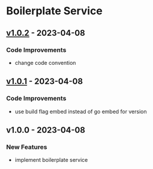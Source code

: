 # Boilerplate Service


<a name="v1.0.2"></a>
## [v1.0.2] - 2023-04-08
### Code Improvements
- change code convention


<a name="v1.0.1"></a>
## [v1.0.1] - 2023-04-08
### Code Improvements
- use build flag embed instead of go embed for version


<a name="v1.0.0"></a>
## v1.0.0 - 2023-04-08
### New Features
- implement boilerplate service


[Unreleased]: https://github.com/bagastri07/boilerplate-service/compare/v1.0.2...HEAD
[v1.0.2]: https://github.com/bagastri07/boilerplate-service/compare/v1.0.1...v1.0.2
[v1.0.1]: https://github.com/bagastri07/boilerplate-service/compare/v1.0.0...v1.0.1
